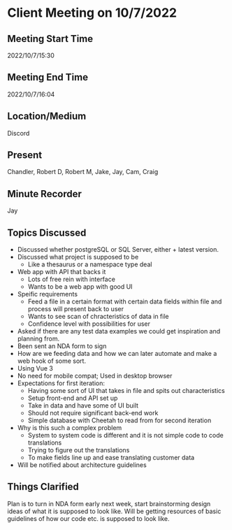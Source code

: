 # Client Meeting on 10/7/2022

## Meeting Start Time

2022/10/7/15:30

## Meeting End Time

2022/10/7/16:04

## Location/Medium

Discord

## Present

Chandler, Robert D, Robert M, Jake, Jay, Cam, Craig

## Minute Recorder

Jay

## Topics Discussed

* Discussed whether postgreSQL or SQL Server, either + latest version.
* Discussed what project is supposed to be
    * Like a thesaurus or a namespace type deal
* Web app with API that backs it
    * Lots of free rein with interface
    * Wants to be a web app with good UI
* Speific requirements
    * Feed a file in a certain format with certain data fields within file and process will present back to user
    * Wants to see scan of chracteristics of data in file
    * Confidence level with possibilities for user
* Asked if there are any test data examples we could get inspiration and planning from.
* Been sent an NDA form to sign
* How are we feeding data and how we can later automate and make a web hook of some sort.
* Using Vue 3
* No need for mobile compat; Used in desktop browser
* Expectations for first iteration:
    * Having some sort of UI that takes in file and spits out characteristics
    * Setup front-end and API set up
    * Take in data and have some of UI built
    * Should not require significant back-end work
    * Simple database with Cheetah to read from for second iteration
* Why is this such a complex problem
    * System to system code is different and it is not simple code to code translations
    * Trying to figure out the translations
    * To make fields line up and ease translating customer data
* Will be notified about architecture guidelines

## Things Clarified

Plan is to turn in NDA form early next week, start brainstorming design ideas of what it is supposed to look like. Will be getting resources of basic guidelines of how our code etc. is supposed to look like.

